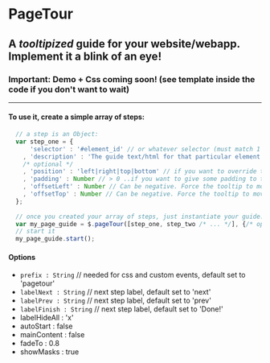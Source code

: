 # PageTour

## A _tooltipized_ guide for your website/webapp. Implement it a blink of an eye!

### **Important:** Demo + Css coming soon! (see template inside the code if you don't want to wait)

---

#### To use it, create a simple array of steps:

```JavaScript
  // a step is an Object:
  var step_one = {
      'selector' : '#element_id' // or whatever selector (must match 1 and only 1 element of the DOM)
    , 'description' : 'The guide text/html for that particular element'
    /* optional */
    , 'position' : 'left|right|top|bottom' // if you want to override the *smart* calculation and force the position of the guide tooltip
    , 'padding' : Number // > 0 ..if you want to give some padding to the current step element, i.e. if the selector matches a label/link
    , 'offsetLeft' : Number // Can be negative. Force the tooltip to move X px to the left
    , 'offsetTop' : Number // Can be negative. Force the tooltip to move X px to the top
  };
  
  // once you created your array of steps, just instantiate your guide:
  var my_page_guide = $.pageTour([step_one, step_two /* ... */], {/* options */});
  // start it
  my_page_guide.start();
```

#### Options

* ```prefix : String``` // needed for css and custom events, default set to 'pagetour'
* ```labelNext : String``` // next step label, default set to 'next'
* ```labelPrev : String``` // next step label, default set to 'prev'
* ```labelFinish : String``` // next step label, default set to 'Done!'
* labelHideAll : 'x'
* autoStart : false
* mainContent : false
* fadeTo : 0.8
* showMasks : true


